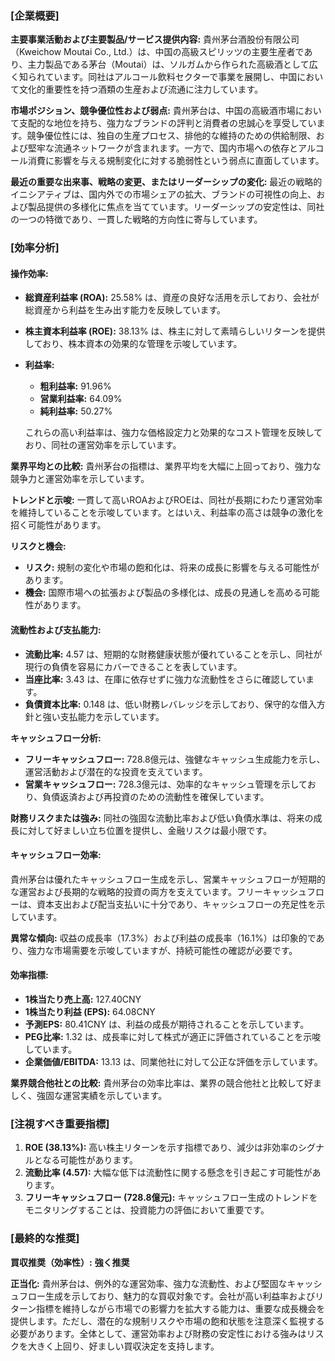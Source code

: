 ### [企業概要]

**主要事業活動および主要製品/サービス提供内容:**
貴州茅台酒股份有限公司（Kweichow Moutai Co., Ltd.）は、中国の高級スピリッツの主要生産者であり、主力製品である茅台（Moutai）は、ソルガムから作られた高級酒として広く知られています。同社はアルコール飲料セクターで事業を展開し、中国において文化的重要性を持つ酒類の生産および流通に注力しています。

**市場ポジション、競争優位性および弱点:**
貴州茅台は、中国の高級酒市場において支配的な地位を持ち、強力なブランドの評判と消費者の忠誠心を享受しています。競争優位性には、独自の生産プロセス、排他的な維持のための供給制限、および堅牢な流通ネットワークが含まれます。一方で、国内市場への依存とアルコール消費に影響を与える規制変化に対する脆弱性という弱点に直面しています。

**最近の重要な出来事、戦略の変更、またはリーダーシップの変化:**
最近の戦略的イニシアティブは、国内外での市場シェアの拡大、ブランドの可視性の向上、および製品提供の多様化に焦点を当てています。リーダーシップの安定性は、同社の一つの特徴であり、一貫した戦略的方向性に寄与しています。

### [効率分析]

#### 操作効率:
- **総資産利益率 (ROA):** 25.58% は、資産の良好な活用を示しており、会社が総資産から利益を生み出す能力を反映しています。
- **株主資本利益率 (ROE):** 38.13% は、株主に対して素晴らしいリターンを提供しており、株本資本の効果的な管理を示唆しています。
- **利益率:** 
  - **粗利益率:** 91.96%
  - **営業利益率:** 64.09%
  - **純利益率:** 50.27%
  
  これらの高い利益率は、強力な価格設定力と効果的なコスト管理を反映しており、同社の運営効率を示しています。

**業界平均との比較:**
貴州茅台の指標は、業界平均を大幅に上回っており、強力な競争力と運営効率を示しています。

**トレンドと示唆:**
一貫して高いROAおよびROEは、同社が長期にわたり運営効率を維持していることを示唆しています。とはいえ、利益率の高さは競争の激化を招く可能性があります。

**リスクと機会:**
- **リスク:** 規制の変化や市場の飽和化は、将来の成長に影響を与える可能性があります。
- **機会:** 国際市場への拡張および製品の多様化は、成長の見通しを高める可能性があります。

#### 流動性および支払能力:
- **流動比率:** 4.57 は、短期的な財務健康状態が優れていることを示し、同社が現行の負債を容易にカバーできることを表しています。
- **当座比率:** 3.43 は、在庫に依存せずに強力な流動性をさらに確認しています。
- **負債資本比率:** 0.148 は、低い財務レバレッジを示しており、保守的な借入方針と強い支払能力を示しています。

**キャッシュフロー分析:**
- **フリーキャッシュフロー:** 728.8億元は、強健なキャッシュ生成能力を示し、運営活動および潜在的な投資を支えています。
- **営業キャッシュフロー:** 728.3億元は、効率的なキャッシュ管理を示しており、負債返済および再投資のための流動性を確保しています。

**財務リスクまたは強み:**
同社の強固な流動比率および低い負債水準は、将来の成長に対して好ましい立ち位置を提供し、金融リスクは最小限です。

#### キャッシュフロー効率:
貴州茅台は優れたキャッシュフロー生成を示し、営業キャッシュフローが短期的な運営および長期的な戦略的投資の両方を支えています。フリーキャッシュフローは、資本支出および配当支払いに十分であり、キャッシュフローの充足性を示しています。

**異常な傾向:**
収益の成長率（17.3%）および利益の成長率（16.1%）は印象的であり、強力な市場需要を示唆していますが、持続可能性の確認が必要です。

#### 効率指標:
- **1株当たり売上高:** 127.40CNY
- **1株当たり利益 (EPS):** 64.08CNY
- **予測EPS:** 80.41CNY は、利益の成長が期待されることを示しています。
- **PEG比率:** 1.32 は、成長率に対して株式が適正に評価されていることを示唆しています。
- **企業価値/EBITDA:** 13.13 は、同業他社に対して公正な評価を示しています。

**業界競合他社との比較:**
貴州茅台の効率比率は、業界の競合他社と比較して好ましく、強固な運営実績を示しています。

### [注視すべき重要指標]
1. **ROE (38.13%):** 高い株主リターンを示す指標であり、減少は非効率のシグナルとなる可能性があります。
2. **流動比率 (4.57):** 大幅な低下は流動性に関する懸念を引き起こす可能性があります。
3. **フリーキャッシュフロー (728.8億元):** キャッシュフロー生成のトレンドをモニタリングすることは、投資能力の評価において重要です。

### [最終的な推奨]
**買収推奨（効率性）:** **強く推奨**

**正当化:**
貴州茅台は、例外的な運営効率、強力な流動性、および堅固なキャッシュフロー生成を示しており、魅力的な買収対象です。会社が高い利益率およびリターン指標を維持しながら市場での影響力を拡大する能力は、重要な成長機会を提供します。ただし、潜在的な規制リスクや市場の飽和状態を注意深く監視する必要があります。全体として、運営効率および財務の安定性における強みはリスクを大きく上回り、好ましい買収決定を支持します。